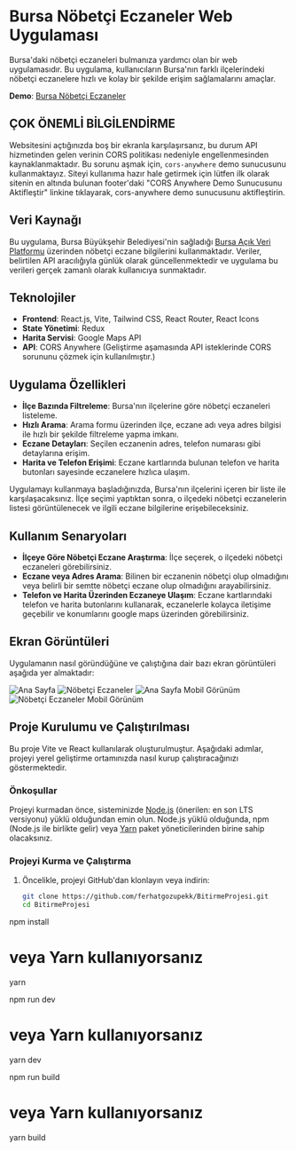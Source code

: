 # Bursa Nöbetçi Eczaneler Web Uygulaması

Bursa'daki nöbetçi eczaneleri bulmanıza yardımcı olan bir web uygulamasıdır. Bu uygulama, kullanıcıların Bursa'nın farklı ilçelerindeki nöbetçi eczanelere hızlı ve kolay bir şekilde erişim sağlamalarını amaçlar.

**Demo**: [Bursa Nöbetçi Eczaneler](https://bitirme-projesi-mocha.vercel.app)

## ÇOK ÖNEMLİ BİLGİLENDİRME

Websitesini açtığınızda boş bir ekranla karşılaşırsanız, bu durum API hizmetinden gelen verinin CORS politikası nedeniyle engellenmesinden kaynaklanmaktadır. Bu sorunu aşmak için, `cors-anywhere` demo sunucusunu kullanmaktayız. Siteyi kullanıma hazır hale getirmek için lütfen ilk olarak sitenin en altında bulunan footer'daki "CORS Anywhere Demo Sunucusunu Aktifleştir" linkine tıklayarak, cors-anywhere demo sunucusunu aktifleştirin.

## Veri Kaynağı

Bu uygulama, Bursa Büyükşehir Belediyesi'nin sağladığı [Bursa Açık Veri Platformu](https://www.beo.org.tr/nobet-belediye) üzerinden nöbetçi eczane bilgilerini kullanmaktadır. Veriler, belirtilen API aracılığıyla günlük olarak güncellenmektedir ve uygulama bu verileri gerçek zamanlı olarak kullanıcıya sunmaktadır.

## Teknolojiler

- **Frontend**: React.js, Vite, Tailwind CSS, React Router, React Icons
- **State Yönetimi**: Redux
- **Harita Servisi**: Google Maps API
- **API**: CORS Anywhere (Geliştirme aşamasında API isteklerinde CORS sorununu çözmek için kullanılmıştır.)

## Uygulama Özellikleri

- **İlçe Bazında Filtreleme**: Bursa'nın ilçelerine göre nöbetçi eczaneleri listeleme.
- **Hızlı Arama**: Arama formu üzerinden ilçe, eczane adı veya adres bilgisi ile hızlı bir şekilde filtreleme yapma imkanı.
- **Eczane Detayları**: Seçilen eczanenin adres, telefon numarası gibi detaylarına erişim.
- **Harita ve Telefon Erişimi**: Eczane kartlarında bulunan telefon ve harita butonları sayesinde eczanelere hızlıca ulaşım.

Uygulamayı kullanmaya başladığınızda, Bursa'nın ilçelerini içeren bir liste ile karşılaşacaksınız. İlçe seçimi yaptıktan sonra, o ilçedeki nöbetçi eczanelerin listesi görüntülenecek ve ilgili eczane bilgilerine erişebileceksiniz.

## Kullanım Senaryoları

- **İlçeye Göre Nöbetçi Eczane Araştırma**: İlçe seçerek, o ilçedeki nöbetçi eczaneleri görebilirsiniz.
- **Eczane veya Adres Arama**: Bilinen bir eczanenin nöbetçi olup olmadığını veya belirli bir semtte nöbetçi eczane olup olmadığını arayabilirsiniz.
- **Telefon ve Harita Üzerinden Eczaneye Ulaşım**: Eczane kartlarındaki telefon ve harita butonlarını kullanarak, eczanelerle kolayca iletişime geçebilir ve konumlarını google maps üzerinden görebilirsiniz.

## Ekran Görüntüleri

Uygulamanın nasıl göründüğüne ve çalıştığına dair bazı ekran görüntüleri aşağıda yer almaktadır:

![Ana Sayfa](https://private-user-images.githubusercontent.com/119225167/307180944-9763827b-4144-4bed-9d56-ffa65e19ca5d.png?jwt=eyJhbGciOiJIUzI1NiIsInR5cCI6IkpXVCJ9.eyJpc3MiOiJnaXRodWIuY29tIiwiYXVkIjoicmF3LmdpdGh1YnVzZXJjb250ZW50LmNvbSIsImtleSI6ImtleTUiLCJleHAiOjE3MDg2NDQ1MzgsIm5iZiI6MTcwODY0NDIzOCwicGF0aCI6Ii8xMTkyMjUxNjcvMzA3MTgwOTQ0LTk3NjM4MjdiLTQxNDQtNGJlZC05ZDU2LWZmYTY1ZTE5Y2E1ZC5wbmc_WC1BbXotQWxnb3JpdGhtPUFXUzQtSE1BQy1TSEEyNTYmWC1BbXotQ3JlZGVudGlhbD1BS0lBVkNPRFlMU0E1M1BRSzRaQSUyRjIwMjQwMjIyJTJGdXMtZWFzdC0xJTJGczMlMkZhd3M0X3JlcXVlc3QmWC1BbXotRGF0ZT0yMDI0MDIyMlQyMzIzNThaJlgtQW16LUV4cGlyZXM9MzAwJlgtQW16LVNpZ25hdHVyZT05M2E4M2JhOTQxNzQ5YzI3M2U3NDE2MGEzZjA2NGI5ZDNjMzMxOTZjOGI2ZGEwMmFiOWQ1OTgwZTNhMjUxMGJmJlgtQW16LVNpZ25lZEhlYWRlcnM9aG9zdCZhY3Rvcl9pZD0wJmtleV9pZD0wJnJlcG9faWQ9MCJ9.N_T38Q_MnkLD05nFr70P9wWiBSZtM6w3araKLWMTqGs)
![Nöbetçi Eczaneler](https://private-user-images.githubusercontent.com/119225167/307181438-cb7608e7-7c57-43ce-9513-42cef9b21871.png?jwt=eyJhbGciOiJIUzI1NiIsInR5cCI6IkpXVCJ9.eyJpc3MiOiJnaXRodWIuY29tIiwiYXVkIjoicmF3LmdpdGh1YnVzZXJjb250ZW50LmNvbSIsImtleSI6ImtleTUiLCJleHAiOjE3MDg2NDQ1NjYsIm5iZiI6MTcwODY0NDI2NiwicGF0aCI6Ii8xMTkyMjUxNjcvMzA3MTgxNDM4LWNiNzYwOGU3LTdjNTctNDNjZS05NTEzLTQyY2VmOWIyMTg3MS5wbmc_WC1BbXotQWxnb3JpdGhtPUFXUzQtSE1BQy1TSEEyNTYmWC1BbXotQ3JlZGVudGlhbD1BS0lBVkNPRFlMU0E1M1BRSzRaQSUyRjIwMjQwMjIyJTJGdXMtZWFzdC0xJTJGczMlMkZhd3M0X3JlcXVlc3QmWC1BbXotRGF0ZT0yMDI0MDIyMlQyMzI0MjZaJlgtQW16LUV4cGlyZXM9MzAwJlgtQW16LVNpZ25hdHVyZT1kZGJlOTZiMGFmMjA5YWQ4YmQxN2UwZjZhOTJjYmY0MjAwYWY4OTFjZmJhNDFlMTA1ODRiZDVhNGU4NTdlMmUwJlgtQW16LVNpZ25lZEhlYWRlcnM9aG9zdCZhY3Rvcl9pZD0wJmtleV9pZD0wJnJlcG9faWQ9MCJ9.fg3UekZrcE3MnqC9d6pV1IZdG6HeIsus00EpYSX4h3s)
![Ana Sayfa Mobil Görünüm](https://private-user-images.githubusercontent.com/119225167/307181520-700cac7e-9dc8-41ac-90e1-908e6f16b85b.png?jwt=eyJhbGciOiJIUzI1NiIsInR5cCI6IkpXVCJ9.eyJpc3MiOiJnaXRodWIuY29tIiwiYXVkIjoicmF3LmdpdGh1YnVzZXJjb250ZW50LmNvbSIsImtleSI6ImtleTUiLCJleHAiOjE3MDg2NDQ1NzksIm5iZiI6MTcwODY0NDI3OSwicGF0aCI6Ii8xMTkyMjUxNjcvMzA3MTgxNTIwLTcwMGNhYzdlLTlkYzgtNDFhYy05MGUxLTkwOGU2ZjE2Yjg1Yi5wbmc_WC1BbXotQWxnb3JpdGhtPUFXUzQtSE1BQy1TSEEyNTYmWC1BbXotQ3JlZGVudGlhbD1BS0lBVkNPRFlMU0E1M1BRSzRaQSUyRjIwMjQwMjIyJTJGdXMtZWFzdC0xJTJGczMlMkZhd3M0X3JlcXVlc3QmWC1BbXotRGF0ZT0yMDI0MDIyMlQyMzI0MzlaJlgtQW16LUV4cGlyZXM9MzAwJlgtQW16LVNpZ25hdHVyZT0zN2E1ZmY0NjVhNTQ1MDI4YTQ4M2Y5ZGJjYTA4YTBjMzFkYTZlNjA4NTkxMDdkNjMwMzFmMDQ0ODcxMmFjNjVmJlgtQW16LVNpZ25lZEhlYWRlcnM9aG9zdCZhY3Rvcl9pZD0wJmtleV9pZD0wJnJlcG9faWQ9MCJ9.cdxAuWqodXymlJXSePO7qncNG1XSiJ1E-F3lHYOWPM4)
![Nöbetçi Eczaneler Mobil Görünüm ](https://private-user-images.githubusercontent.com/119225167/307181568-c162dd8c-32a7-48b4-891d-988048898e3f.png?jwt=eyJhbGciOiJIUzI1NiIsInR5cCI6IkpXVCJ9.eyJpc3MiOiJnaXRodWIuY29tIiwiYXVkIjoicmF3LmdpdGh1YnVzZXJjb250ZW50LmNvbSIsImtleSI6ImtleTUiLCJleHAiOjE3MDg2NDQ1OTQsIm5iZiI6MTcwODY0NDI5NCwicGF0aCI6Ii8xMTkyMjUxNjcvMzA3MTgxNTY4LWMxNjJkZDhjLTMyYTctNDhiNC04OTFkLTk4ODA0ODg5OGUzZi5wbmc_WC1BbXotQWxnb3JpdGhtPUFXUzQtSE1BQy1TSEEyNTYmWC1BbXotQ3JlZGVudGlhbD1BS0lBVkNPRFlMU0E1M1BRSzRaQSUyRjIwMjQwMjIyJTJGdXMtZWFzdC0xJTJGczMlMkZhd3M0X3JlcXVlc3QmWC1BbXotRGF0ZT0yMDI0MDIyMlQyMzI0NTRaJlgtQW16LUV4cGlyZXM9MzAwJlgtQW16LVNpZ25hdHVyZT1lOGExMGQ4MjhmM2YwZDhiZDI3MjFiNzljODg0Yjk1ZTZiZmNmMTU2MGM2ZWU3ZjgxODUwNGY5ZDdjNTJjOWE4JlgtQW16LVNpZ25lZEhlYWRlcnM9aG9zdCZhY3Rvcl9pZD0wJmtleV9pZD0wJnJlcG9faWQ9MCJ9.v_C1ZNVQyO1AQmoLkcknlHiNAmKkPC4L-wzs2tFsIHM)

## Proje Kurulumu ve Çalıştırılması

Bu proje Vite ve React kullanılarak oluşturulmuştur. Aşağıdaki adımlar, projeyi yerel geliştirme ortamınızda nasıl kurup çalıştıracağınızı göstermektedir.

### Önkoşullar

Projeyi kurmadan önce, sisteminizde [Node.js](https://nodejs.org/en/) (önerilen: en son LTS versiyonu) yüklü olduğundan emin olun. Node.js yüklü olduğunda, npm (Node.js ile birlikte gelir) veya [Yarn](https://yarnpkg.com/) paket yöneticilerinden birine sahip olacaksınız.

### Projeyi Kurma ve Çalıştırma

1. Öncelikle, projeyi GitHub'dan klonlayın veya indirin:
   ```bash
   git clone https://github.com/ferhatgozupekk/BitirmeProjesi.git
   cd BitirmeProjesi
   ```

npm install

# veya Yarn kullanıyorsanız

yarn

npm run dev

# veya Yarn kullanıyorsanız

yarn dev

npm run build

# veya Yarn kullanıyorsanız

yarn build
